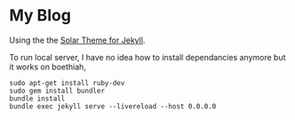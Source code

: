 My Blog
======================

Using the the [Solar Theme for Jekyll](https://github.com/mattvh/solar-theme-jekyll).

To run local server, I have no idea how to install dependancies anymore but it works on boethiah,
```
sudo apt-get install ruby-dev
sudo gem install bundler
bundle install
bundle exec jekyll serve --livereload --host 0.0.0.0
```
